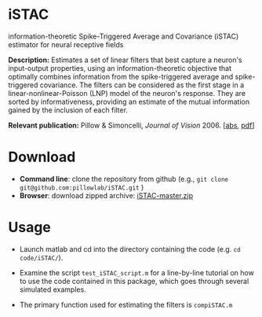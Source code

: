 # iSTAC
information-theoretic Spike-Triggered Average and Covariance (iSTAC)
estimator for neural receptive fields

**Description:** Estimates a set of linear filters that best capture a
 neuron's input-output properties, using an information-theoretic
 objective that optimally combines information from the
 spike-triggered average and spike-triggered covariance. The filters
 can be considered as the first stage in a linear-nonlinear-Poisson
 (LNP) model of the neuron's response. They are sorted by
 informativeness, providing an estimate of the mutual information
 gained by the inclusion of each filter.

**Relevant publication:**
Pillow & Simoncelli, *Journal of Vision*
2006. [[abs](http://pillowlab.princeton.edu/pubs/abs_iSTAC_JOV06.html),
      [pdf](http://pillowlab.princeton.edu/pubs/pillow_simoncelli_iSTAC_JOV06.pdf)]

Download
==========

* **Command line**: clone the repository from github (e.g., ```git
  clone git@github.com:pillowlab/iSTAC.git``` )
* **Browser**:  download zipped archive:  [iSTAC-master.zip](https://github.com/pillowlab/iSTAC/archive/master.zip)


Usage
=====

* Launch matlab and cd into the directory containing the code
 (e.g. `cd code/iSTAC/`).

* Examine the script `test_iSTAC_script.m` for a line-by-line tutorial
on how to use the code contained in this package, which goes through
several simulated examples.

* The primary function used for estimating the filters is `compiSTAC.m`
